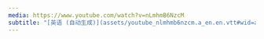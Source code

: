 ```yaml
---
media: https://www.youtube.com/watch?v=nLmhmB6NzcM
subtitle: "[英语 (自动生成)](assets/youtube_nlmhmb6nzcm.a_en.en.vtt#wid=a.en)"
---
```


